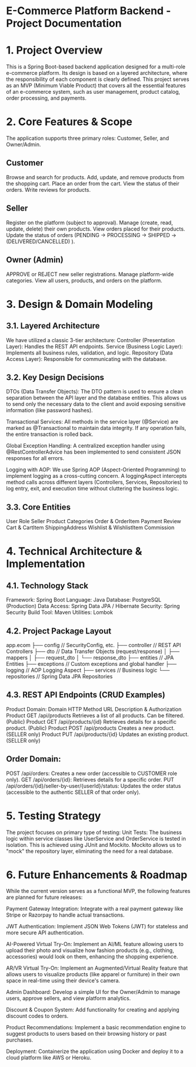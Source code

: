 # E-Commerce Platform Backend - Project Documentation

# 1. Project Overview

This is a Spring Boot-based backend application designed for a multi-role e-commerce platform. Its design is based on a layered architecture, where the responsibility of each component is clearly defined. This project serves as an MVP (Minimum Viable Product) that covers all the essential features of an e-commerce system, such as user management, product catalog, order processing, and payments.

# 2. Core Features & Scope

The application supports three primary roles: Customer, Seller, and Owner/Admin.

## Customer

Browse and search for products.
Add, update, and remove products from the shopping cart.
Place an order from the cart.
View the status of their orders.
Write reviews for products.

## Seller

Register on the platform (subject to approval).
Manage (create, read, update, delete) their own products.
View orders placed for their products.
Update the status of orders (PENDING -> PROCESSING -> SHIPPED ->(DELIVERED/CANCELLED) ).

## Owner (Admin)

APPROVE or REJECT new seller registrations.
Manage platform-wide categories.
View all users, products, and orders on the platform.

# 3. Design & Domain Modeling

## 3.1. Layered Architecture

We have utilized a classic 3-tier architecture:
Controller (Presentation Layer): Handles the REST API endpoints.
Service (Business Logic Layer): Implements all business rules, validation, and logic.
Repository (Data Access Layer): Responsible for communicating with the database.

## 3.2. Key Design Decisions

DTOs (Data Transfer Objects): The DTO pattern is used to ensure a clean separation between the API layer and the database entities. This allows us to send only the necessary data to the client and avoid exposing sensitive information (like password hashes).

Transactional Services: All methods in the service layer (@Service) are marked as @Transactional to maintain data integrity. If any operation fails, the entire transaction is rolled back.

Global Exception Handling: A centralized exception handler using @RestControllerAdvice has been implemented to send consistent JSON responses for all errors.

Logging with AOP: We use Spring AOP (Aspect-Oriented Programming) to implement logging as a cross-cutting concern. A loggingAspect  intercepts method calls across different layers (Controllers, Services, Repositories) to log entry, exit, and execution time without cluttering the business logic.

## 3.3. Core Entities

User
Role
Seller
Product
Categories
Order & OrderItem
Payment
Review
Cart & CartItem
ShippingAddress
Wishlist & WishlistItem
Commission

# 4. Technical Architecture & Implementation

## 4.1. Technology Stack

Framework: Spring Boot
Language: Java
Database: PostgreSQL (Production)
Data Access: Spring Data JPA / Hibernate
Security: Spring Security
Build Tool: Maven
Utilities: Lombok

## 4.2. Project Package Layout

app.ecom
├── config          // SecurityConfig, etc.
├── controller      // REST API Controllers
├── dto             // Data Transfer Objects (request/response)
│   ├── mappers
│   ├── request_dto
│   └── response_dto
├── entities        // JPA Entities
├── exceptions      // Custom exceptions and global handler
├── logging         // AOP Logging Aspect
├── services        // Business logic
└── repositories    // Spring Data JPA Repositories

## 4.3. REST API Endpoints (CRUD Examples)

Product Domain:
Domain
HTTP Method
URL
Description & Authorization
Product
GET
/api/products
Retrieves a list of all products. Can be filtered. (Public)
Product
GET
/api/products/{id}
Retrieves details for a specific product. (Public)
Product
POST
/api/products
Creates a new product. (SELLER only)
Product
PUT
/api/products/{id}
Updates an existing product. (SELLER only)


## Order Domain:

POST /api/orders: Creates a new order (accessible to CUSTOMER role only).
GET /api/orders/{id}: Retrieves details for a specific order.
PUT /api/orders/{id}/seller-by-user/{userId}/status: Updates the order status (accessible to the authentic SELLER of that order only).

# 5. Testing Strategy

The project focuses on primary type of testing:
Unit Tests: The business logic within service classes like UserService and OrderService is tested in isolation. This is achieved using JUnit and Mockito. Mockito allows us to "mock" the repository layer, eliminating the need for a real database.

# 6. Future Enhancements & Roadmap

While the current version serves as a functional MVP, the following features are planned for future releases:

Payment Gateway Integration: Integrate with a real payment gateway like Stripe or Razorpay to handle actual transactions.

JWT Authentication: Implement JSON Web Tokens (JWT) for stateless and more secure API authentication.

AI-Powered Virtual Try-On: Implement an AI/ML feature allowing users to upload their photo and visualize how fashion products (e.g., clothing, accessories) would look on them, enhancing the shopping experience.

AR/VR Virtual Try-On: Implement an Augmented/Virtual Reality feature that allows users to visualize products (like apparel or furniture) in their own space in real-time using their device's camera.

Admin Dashboard: Develop a simple UI for the Owner/Admin to manage users, approve sellers, and view platform analytics.

Discount & Coupon System: Add functionality for creating and applying discount codes to orders.

Product Recommendations: Implement a basic recommendation engine to suggest products to users based on their browsing history or past purchases.

Deployment: Containerize the application using Docker and deploy it to a cloud platform like AWS or Heroku.

